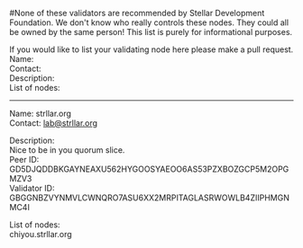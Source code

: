 #None of these validators are recommended by Stellar Development Foundation.
We don't know who really controls these nodes. They could all be owned by the same person! This list is purely for informational purposes. 

If you would like to list your validating node here please make a pull request.
 Name:<br>
 Contact:<br>
 Description:<br>
 List of nodes:<br>

------
 Name: strllar.org<br>
 Contact: lab@strllar.org<br>
 
 Description:<br>
 Nice to be in you quorum slice.<br>
 Peer ID: GD5DJQDDBKGAYNEAXU562HYGOOSYAEOO6AS53PZXBOZGCP5M2OPGMZV3<br>
 Validator ID: GBGGNBZVYNMVLCWNQRO7ASU6XX2MRPITAGLASRWOWLB4ZIIPHMGNMC4I<br>
 
 List of nodes:<br>
 chiyou.strllar.org
